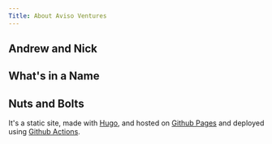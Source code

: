 ```yaml
---
Title: About Aviso Ventures
---
```


## Andrew and Nick

## What's in a Name

## Nuts and Bolts

It's a static site, made with [Hugo](https://gohugo.io), and hosted on [Github Pages](https://pages.github.com/) and deployed using [Github Actions](https://github.com/features/actions).
